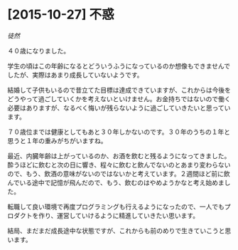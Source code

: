# [2015-10-27] 不惑
_徒然_

４０歳になりました。

学生の頃はこの年齢になるとどういうふうになっているのか想像もできませんでしたが、実際はあまり成長していないようです。

結婚して子供もいるので昔立てた目標は達成できていますが、これからは今後をどうやって過ごしていくかを考えないといけません。お金持ちではないので働く必要はありますが、なるべく悔いが残らないように過ごしていきたいと思っています。

７０歳位までは健康としてもあと３０年しかないのです。３０年のうちの１年と思うと１年の重みがちがいますね。

最近、内臓年齢は上がっているのか、お酒を飲むと残るようになってきました。酔うほどに飲むと次の日に響き、程々に飲むと飲んでないのとあまり変わらないので、もう、飲酒の意味がないのではないかと考えています。２週間ほど前に飲んでいる途中で記憶が飛んだので、もう、飲むのはやめようかなと考え始めました。

転職して良い環境で再度プログラミングも行えるようになったので、一人でもプロダクトを作り、運営していけるように精進していきたい思います。

結局、まだまだ成長途中な状態ですが、これからも前のめりで生きていこうと思います。
